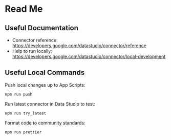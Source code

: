 # Read Me

## Useful Documentation

- Connector reference: https://developers.google.com/datastudio/connector/reference
- Help to run locally: https://developers.google.com/datastudio/connector/local-development

## Useful Local Commands

Push local changes up to App Scripts:
```
npm run push
```

Run latest connector in Data Studio to test:
```
npm run try_latest
```

Format code to community standards:
```bash
npm run prettier
```